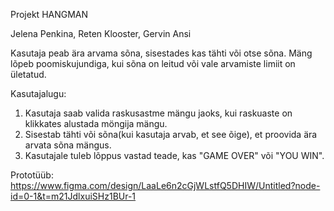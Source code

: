 Projekt HANGMAN

Jelena Penkina, Reten Klooster, Gervin Ansi

Kasutaja peab ära arvama sõna, sisestades kas tähti või otse sõna. Mäng lõpeb poomiskujundiga, kui sõna on leitud või vale arvamiste limiit on ületatud.

Kasutajalugu:
1. Kasutaja saab valida raskusastme mängu jaoks, kui raskuaste on klikkates alustada möngija mängu.
2. Sisestab tähti või sõna(kui kasutaja arvab, et see õige), et proovida ära arvata sõna mängus.
3. Kasutajale tuleb lõppus vastad teade, kas "GAME OVER" või "YOU WIN".
   
Prototüüb: 
https://www.figma.com/design/LaaLe6n2cGjWLstfQ5DHIW/Untitled?node-id=0-1&t=m21JdlxuiSHz1BUr-1


